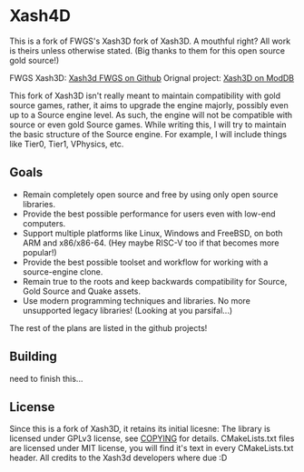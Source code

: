 # Xash4D
This is a fork of FWGS's Xash3D fork of Xash3D. A mouthful right?
All work is theirs unless otherwise stated. (Big thanks to them for this open source gold source!)

FWGS Xash3D: [Xash3d FWGS on Github](https://github.com/FWGS/xash3d)
Orignal project: [Xash3D on ModDB](http://www.moddb.com/engines/xash3d-engine)

This fork of Xash3D isn't really meant to maintain compatibility with gold source games, 
rather, it aims to upgrade the engine majorly, possibly even up to a Source engine level.
As such, the engine will not be compatible with source or even gold Source games.
While writing this, I will try to maintain the basic structure of the Source engine.
For example, I will include things like Tier0, Tier1, VPhysics, etc.

## Goals

* Remain completely open source and free by using only open source libraries.
* Provide the best possible performance for users even with low-end computers.
* Support multiple platforms like Linux, Windows and FreeBSD, on both ARM and x86/x86-64. (Hey maybe RISC-V too if that becomes more popular!)
* Provide the best possible toolset and workflow for working with a source-engine clone. 
* Remain true to the roots and keep backwards compatibility for Source, Gold Source and Quake assets.
* Use modern programming techniques and libraries. No more unsupported legacy libraries! (Looking at you parsifal...)

The rest of the plans are listed in the github projects!

## Building 

need to finish this...

## License
Since this is a fork of Xash3D, it retains its initial licesne:
The library is licensed under GPLv3 license, see [COPYING](https://github.com/FWGS/xash3d/blob/master/COPYING) for details.
CMakeLists.txt files are licensed under MIT license, you will find it's text
in every CMakeLists.txt header.
All credits to the Xash3d developers where due :D
